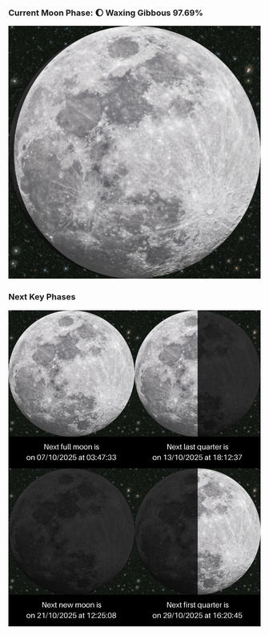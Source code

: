 ### Current Moon Phase: 🌔 Waxing Gibbous 97.69%
![Moon Phase](moonphase.png)
### Next Key Phases
![Gallery](gallery.png)